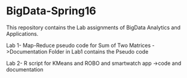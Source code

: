 # BigData-Spring16
This repository contains the Lab assignments of BigData Analytics and Applications.

Lab 1- Map-Reduce pseudo code for Sum of Two Matrices
   ->Documentation Folder in Lab1 contains the Pseudo code
   
Lab 2- R script for KMeans and ROBO and smartwatch app
   ->code and documentation
